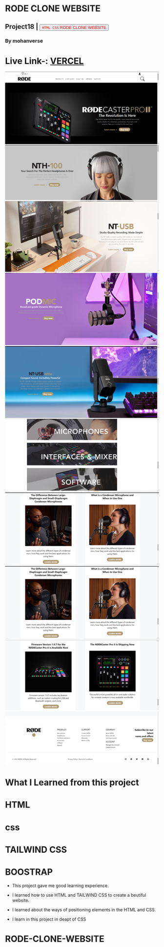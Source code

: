 # RODE CLONE WEBSITE
## Project18 | <a><button name="button" style = "color: red" onclick="https:">`HTML CSS` RODE CLONE WEBSITE</button></a>
### By mohanverse

# Live Link-: [VERCEL]()

![project116](./screenshots/Screenshot%20(106).png)
![project116](./screenshots/Screenshot%20(108).png)
![project16](./screenshots/Screenshot%20(14).png)
![project16](./screenshots/Screenshot%20(109).png)
![project16](./screenshots/Screenshot%20(110).png)
![project16](./screenshots/Screenshot%20(112).png)
![project16](./screenshots/Screenshot%20(111).png)
![project16](./screenshots/Screenshot%20(111).png)
![project16](./screenshots/Screenshot%20(113).png)
![project16](./screenshots/Screenshot%20(107).png)

# What I Learned from this project
# HTML
# css
# TAILWIND CSS
# BOOSTRAP

* This project gave me good learning experience.

* I learned how to use HTML and TAILWIND CSS to create a beutiful website.

* I learned about the ways of positioning elements in the HTML and CSS.
* I learn in this project in deapt of CSS

# RODE-CLONE-WEBSITE
